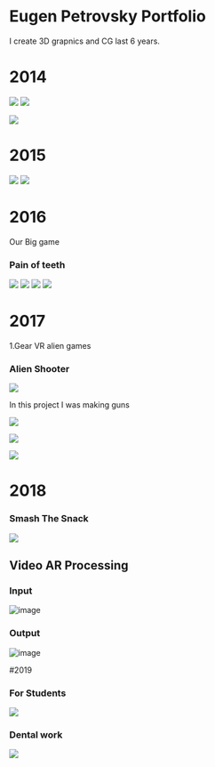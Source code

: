 # Eugen Petrovsky Portfolio
I create 3D grapnics and CG last 6 years.

# 2014
![](https://github.com/ComanGamesStudio/Eugen-Petrovsky-Portfolio/blob/master/Materials/Carrot%20Run/photo_2020-04-03_02-08-44.jpg?raw=true)
![](https://github.com/ComanGamesStudio/Eugen-Petrovsky-Portfolio/blob/master/Materials/IndianPack.jpg?raw=true)

![](https://github.com/ComanGamesStudio/Eugen-Petrovsky-Portfolio/blob/master/Materials/CarrotPolice.jpg?raw=true)



# 2015
![](https://github.com/ComanGamesStudio/Eugen-Petrovsky-Portfolio/blob/master/Materials/Carrot%20Run/photo_2020-04-03_02-09-19.jpg?raw=true)
![](https://github.com/ComanGamesStudio/Eugen-Petrovsky-Portfolio/blob/master/Materials/TriangleMan.gif?raw=true)

# 2016
Our Big game 
### Pain of teeth
![](https://github.com/ComanGamesStudio/Eugen-Petrovsky-Portfolio/blob/master/Materials/Pain_Of_teeth.png?raw=true)
![](https://github.com/ComanGamesStudio/Eugen-Petrovsky-Portfolio/blob/master/Materials/Pain_Of_teeth_2.png?raw=true)
![](https://github.com/ComanGamesStudio/Eugen-Petrovsky-Portfolio/blob/master/Materials/CarrotEatMeat.gif?raw=true)
![](https://raw.githubusercontent.com/ComanGames/AR-VR-UI/master/Resources/ShortGif.gif)

# 2017

1.Gear VR alien games 

### Alien Shooter
![](https://raw.githubusercontent.com/ComanGames/AR-VR-UI/master/Resources/AlienGun.gif)

In this project I was making guns 

![](https://github.com/ComanGamesStudio/Eugen-Petrovsky-Portfolio/blob/master/Materials/photo_2017-08-04_00-33-14.jpg?raw=true)

![](https://github.com/ComanGamesStudio/Eugen-Petrovsky-Portfolio/blob/master/Materials/photo_2017-08-04_00-33-15.jpg?raw=true)

![](https://github.com/ComanGamesStudio/Eugen-Petrovsky-Portfolio/blob/master/Materials/photo_2017-08-04_00-33-16.jpg?raw=true)
 
 
# 2018

### Smash The Snack
![](https://github.com/ComanGamesStudio/Eugen-Petrovsky-Portfolio/blob/master/Materials/Smash_the_scnack_3.gif?raw=true)

## Video AR Processing 

###  Input

![image](https://raw.githubusercontent.com/comangames/ar-vr-ui/master/Resources/VideoProcessing_input.gif)

### Output 

![image](https://raw.githubusercontent.com/comangames/ar-vr-ui/master/Resources/VideoProcessing_output.gif)


#2019
### For Students
![](https://github.com/ComanGamesStudio/Eugen-Petrovsky-Portfolio/blob/master/Materials/Model%20for%20students.png?raw=true)

### Dental work
![](https://github.com/ComanGamesStudio/Eugen-Petrovsky-Portfolio/blob/master/Materials/preparation_set.gif?raw=true)
